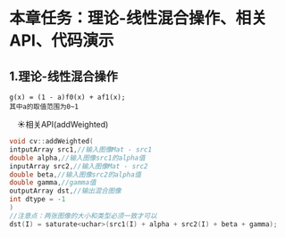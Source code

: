 # **本章任务：理论-线性混合操作、相关API、代码演示**  
## **1.理论-线性混合操作**  
```
g(x) = (1 - a)f0(x) + af1(x);
其中a的取值范围为0~1
```
&emsp;&#9728;相关API(addWeighted)
```c++
void cv::addWeighted(
intputArray src1,//输入图像Mat - src1
double alpha,//输入图像src1的alpha值
inputArray src2,//输入图像Mat - src2
double beta,//输入图像src2的alpha值
double gamma,//gamma值
outputArray dst,//输出混合图像
int dtype = -1
)
//注意点：两张图像的大小和类型必须一致才可以
dst(I) = saturate<uchar>(src1(I) + alpha + src2(I) + beta + gamma);
```
